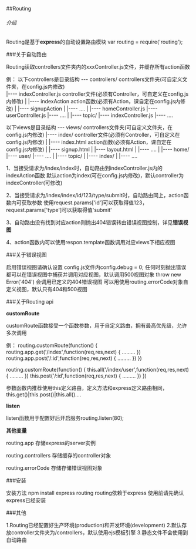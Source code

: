 ##Routing

###### 介绍

Routing是基于**express**的自动设置路由模块
var routing = require('routing');

###关于自动路由

Routing读取controllers文件夹内的xxxController.js文件，并缓存所有action函数

例：
  以下controllers是目录结构
  --- controllers/                  controllers文件夹(可自定义文件夹，在config.js内修改)  
     |---- indexController.js       controller文件(必须有Controller，可自定义在config.js内修改)
     |     |---- indexAction        action函数(必须有Action，课自定在config.js内修改)
     |     |---- signupAction
     |     |---- ....
     |
     |---- homeController.js
     |---- userController.js
     |---- ....
     |
     |---- topic/
           |---- indexController.js
           |---- ....

  以下views是目录结构
  --- views/                  controllers文件夹(可自定义文件夹，在config.js内修改)
     |---- index/       controller文件(必须有Controller，可自定义在config.js内修改)
     |     |---- index.html        action函数(必须有Action，课自定在config.js内修改)
     |     |---- signup.html
     |     |---- layout.html
     |     |---- ....
     |
     |---- home/
     |---- user/
     |---- ....
     |
     |---- topic/
     |     |---- index/
     |     |---- ....



1、当接受请求为/index/index时，自动路由到indexController.js内的indexAction函数
   默认action为index(可在config.js内修改)，默认controller为indexController(可修改)

2、当接受请求为/index/index/id/123/type/submit时，自动路由同上，action函数内可获取参数
   使用request.params['id']可以获取得值123，request.params['type']可以获取得值'submit'

3、自动路由没有找到对应action则抛出404错误转由错误视图控制，详见**错误视图**

4、action函数内可以使用respon.template函数调用对应views下相应视图

###关于错误视图

启用错误视图请确认设置
config.js文件内config.debug = 0;
任何时刻抛出错误都可以在错误视图中捕获并调用对应视图，默认调用500视图对象
throw new Error('404') 会调用已定义的404错误视图
可以用使用routing.errorCode对象自定义视图，默认只有404和500视图

###关于Routing api


**customRoute**

customRoute函数接受一个函数参数，用于自定义路由，拥有最高优先级，允许多次调用

例：
  routing.customRoute(function() {
    routing.app.get('/index',function(req,res,next) {
      .........
    }) 
    routing.app.post('/:id',function(req,res,next) {
      .........
    })
  })

  routing.customRoute(function() {
    this.all('/index/user',function(req,res,next) {
      .........
    }) 
    this.post('/:id',function(req,res,next) {
      .........
    })
  })

参数函数内推荐使用this定义路由，定义方法和express定义路由相同，this.get()|this.post()|this.all()....

**listen**

listen函数用于配置好后开启服务routing.listen(80);

**其他变量**

routing.app           存储express的server实例

routing.controllers   存储缓存的controller对象

routing.errorCode     存储存储错误视图对象

###安装

安装方法 npm install express routing
routing依赖于express  使用前请先确认express已经安装

###其他

1.Routing已经配置好生产环境(production)和开发环境(development)
2.默认存放controller文件夹为/controllers，默认使用ejs模板引擎
3.静态文件不会使用到自动路由



